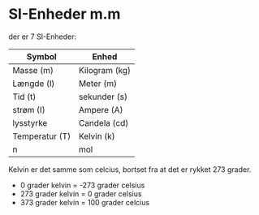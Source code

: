 # SI-Enheder m.m

der er 7 SI-Enheder: 

|Symbol          |Enhed          |
|-----------     |---------------|
| Masse (m)      | Kilogram (kg) |
| Længde (l)     | Meter (m)     |
| Tid (t)        | sekunder (s)  | 
|strøm (I)       | Ampere (A)    |
| lysstyrke      | Candela (cd)  | 
| Temperatur (T) | Kelvin (k)    |
| n              | mol           |

Kelvin er det samme som celcius, bortset fra at det er rykket 273 grader.

* 0 grader kelvin = -273 grader celsius
* 273 grader kelvin = 0 grader celsius
* 373 grader kelvin = 100 grader celcius

